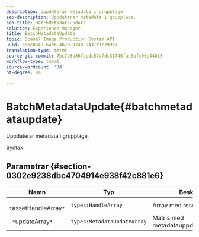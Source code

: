 ```yaml
---
description: Uppdaterar metadata i gruppläge.
seo-description: Uppdaterar metadata i gruppläge.
seo-title: BatchMetadataUpdate
solution: Experience Manager
title: BatchMetadataUpdate
topic: Scene7 Image Production System API
uuid: 306e0349-64d6-4b70-9748-9431f1c799a7
translation-type: tm+mt
source-git-commit: 7bc7b3a86fbcdc57cfdc31745fae3afc06e44b15
workflow-type: tm+mt
source-wordcount: '34'
ht-degree: 0%

---
```



# BatchMetadataUpdate{#batchmetadataupdate}

Uppdaterar metadata i gruppläge.

Syntax

## Parametrar {#section-0302e9238dbc4704914e938f42c881e6}

| Namn | Typ | Beskrivning |
|---|---|---|
| ` *`assetHandleArray`*` | `types:HandleArray` | Array med resurshandtag. |
| ` *`updateArray`*` | `types:MetadataUpdateArray` | Matris med metadatauppdateringshandtag. |

